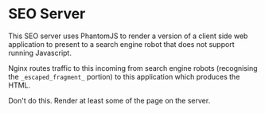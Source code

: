 # SEO Server

This SEO server uses PhantomJS to render a version of a client side web application to present to a search engine robot that does not support running Javascript. 

Nginx routes traffic to this incoming from search engine robots (recognising the `_escaped_fragment_` portion) to this application which produces the HTML.

Don't do this. Render at least some of the page on the server.